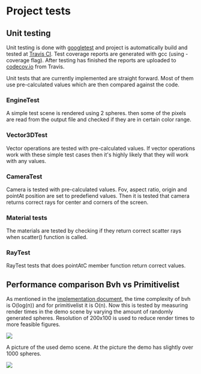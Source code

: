 # Project tests


## Unit testing 

Unit testing is done with [googletest](https://github.com/google/googletest) and project is automatically build and tested at [Travis CI](https://travis-ci.org/). Test coverage reports are generated with gcc (using -coverage flag). After testing has finished the reports are uploaded to [codecov.io](https://codecov.io/) from Travis. 

Unit tests that are currently implemented are 
straight forward. Most of them use pre-calculated 
values which are then compared against the code.

### EngineTest

A simple test scene is rendered using 2 spheres. then some of the pixels are read from the output file and checked if they are in 
certain color range. 


### Vector3DTest

Vector operations are tested with pre-calculated values. If vector operations work with these simple test cases then it's highly likely 
that they will work with any values. 

### CameraTest

Camera is tested with pre-calculated values. Fov, aspect ratio, origin
and pointAt position are set to predefiend values. Then it is tested 
that camera returns correct rays for center and corners of the screen. 

### Material tests

The materials are tested by checking if they return correct 
scatter rays when scatter() function is called.


### RayTest

RayTest tests  that does pointAtC member function return correct values.


## Performance comparison Bvh vs Primitivelist

As mentioned in the [implementation document](/Documentation/implementation.md#bounding-volume-hierarchy-class-bvhnode), the
time complexity of bvh is O(log(n)) and for primitivelist it is O(n). Now this 
is tested by measuring render times in the demo scene by varying the amount of 
randomly generated spheres. Resolution of 200x100 is used to reduce render times
to more feasible figures. 

![](data/comp.png)


A picture of the used demo scene. At the picture the demo has slightly over 1000 spheres. 

![](data/renders/demo.png)